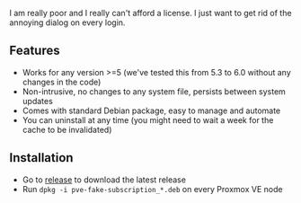 I am really poor and I really can't afford a license. I just want to get rid of the annoying dialog on every login.

## Features

* Works for any version >=5 (we've tested this from 5.3 to 6.0 without any changes in the code)
* Non-intrusive, no changes to any system file, persists between system updates
* Comes with standard Debian package, easy to manage and automate
* You can uninstall at any time (you might need to wait a week for the cache to be invalidated)

## Installation

* Go to [release](https://github.com/Jamesits/pve-fake-subscription/releases/latest) to download the latest release
* Run `dpkg -i pve-fake-subscription_*.deb` on every Proxmox VE node
